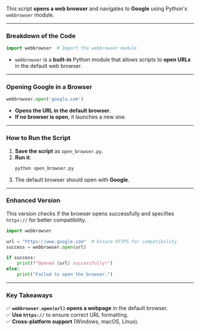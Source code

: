 This script **opens a web browser** and navigates to **Google** using Python's `webbrowser` module.

---

### **Breakdown of the Code**
```python
import webbrowser  # Import the webbrowser module
```
- `webbrowser` is a **built-in** Python module that allows scripts to **open URLs** in the default web browser.

---

### **Opening Google in a Browser**
```python
webbrowser.open('google.com')
```
- **Opens the URL in the default browser**.
- **If no browser is open**, it launches a new one.

---

### **How to Run the Script**
1. **Save the script** as `open_browser.py`.
2. **Run it**:
   ```sh
   python open_browser.py
   ```
3. The default browser should open with **Google**.

---

### **Enhanced Version**
This version checks if the browser opens successfully and specifies `https://` for better compatibility.
```python
import webbrowser

url = "https://www.google.com"  # Ensure HTTPS for compatibility
success = webbrowser.open(url)

if success:
    print(f"Opened {url} successfully!")
else:
    print("Failed to open the browser.")
```

---

### **Key Takeaways**
✅ **`webbrowser.open(url)` opens a webpage** in the default browser.  
✅ **Use `https://`** to ensure correct URL formatting.  
✅ **Cross-platform support** (Windows, macOS, Linux).  
